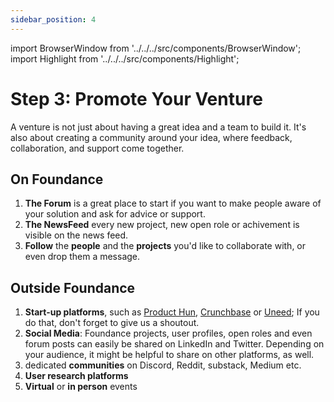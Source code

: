 ```yaml
---
sidebar_position: 4
---
```


import BrowserWindow from '../../../src/components/BrowserWindow';
import Highlight from '../../../src/components/Highlight';

# Step 3: Promote Your Venture

A venture is not just about having a great idea and a team to build it. It's also about creating a community around your idea, where feedback, collaboration, and support come together. 

## On Foundance

1. **The Forum** is a great place to start if you want to make people aware of your solution and ask for advice or support. 
2. **The NewsFeed** every new project, new open role or achivement is visible on the news feed. 
3. **Follow** the **people** and the **projects** you'd like to collaborate with, or even drop them a message.

## Outside Foundance

1. **Start-up platforms**, such as [Product Hun](https://www.producthunt.com/), [Crunchbase](https://www.crunchbase.com/) or [Uneed](https://www.uneed.best/); If you do that, don't forget to give us a shoutout.
2. **Social Media**: Foundance projects, user profiles, open roles and even forum posts can easily be shared on LinkedIn and Twitter. Depending on your audience, it might be helpful to share on other platforms, as well.
3. dedicated **communities** on Discord, Reddit, substack, Medium etc. 
4. **User research platforms**
5. **Virtual** or **in person** events


